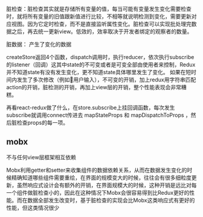 脏检查：脏检查其实就是存储所有变量的值，每当可能有变量发生变化需要检查时，就将所有变量的旧值跟新值进行比较，不相等就说明检测到变化，需要更新对应视图。因为它定时检查，而不是直接监听属性变化。脏检查可以实现批处理完数据之后，再去统一更新view。低效的，效率取决于开发者绑定的观察者的数量。

脏数据： 产生了变化的数据 

createStore返回4个函数，dispatch调用时，执行reducer，依次执行subscribe的listener（回调）这其中state的不可变或者是可变全部由使用者来控制，Redux并不知道state有没有发生变化，更不知道state具体哪里发生了变化。 如果在短时间内发生了多次修改（例如用户输入），不可变的开销，加上redux用字符串匹配action的开销，脏检测的开销，再加上view层的开销，整个性能表现会非常糟糕。

再看react-redux做了什么，在store.subscribe上挂回调函数，每次发生subscribe就调用connect传进去 mapStateProps  和  mapDispatchToProps ，然后脏检查props的每一项。

## mobx  
不与任何view层框架相互依赖





Mobx利用getter和setter来收集组件的数据依赖关系，从而在数据发生变化的时候精确知道哪些组件需要重绘，在界面的规模变大的时候，往往会有很多细粒度更新，虽然响应式设计会有额外的开销，在界面规模大的时候，这种开销是远比对每一个组件做脏检查小的，因此在这种情况下Mobx会很容易得到比Redux更好的性能。而在数据全部发生改变时，基于脏检查的实现会比Mobx这类响应式有更好的性能，但这类情况很少